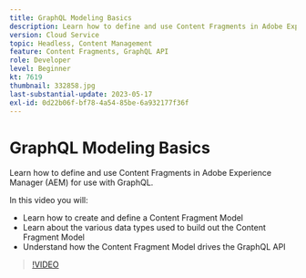 ```yaml
---
title: GraphQL Modeling Basics
description: Learn how to define and use Content Fragments in Adobe Experience Manager (AEM) for use with GraphQL.
version: Cloud Service
topic: Headless, Content Management
feature: Content Fragments, GraphQL API
role: Developer
level: Beginner
kt: 7619
thumbnail: 332858.jpg
last-substantial-update: 2023-05-17
exl-id: 0d22b06f-bf78-4a54-85be-6a932177f36f
---
```

# GraphQL Modeling Basics

Learn how to define and use Content Fragments in Adobe Experience Manager (AEM) for use with GraphQL.

In this video you will:

+ Learn how to create and define a Content Fragment Model
+ Learn about the various data types used to build out the Content Fragment Model
+ Understand how the Content Fragment Model drives the GraphQL API

>[!VIDEO](https://video.tv.adobe.com/v/332858?quality=12&learn=on)
